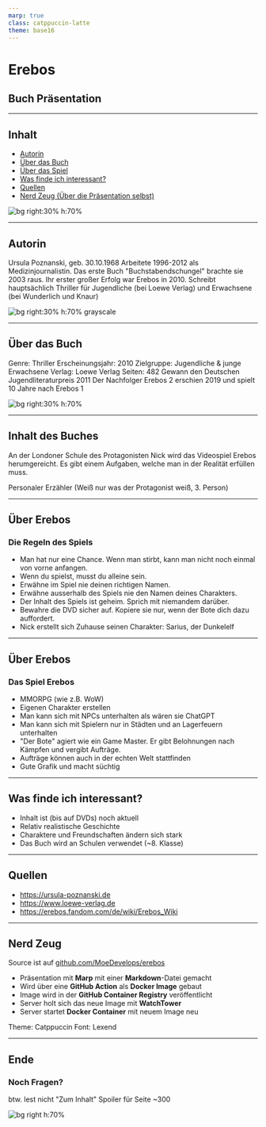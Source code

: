 ```yaml
---
marp: true
class: catppuccin-latte
theme: base16
---
```


# Erebos

## Buch Präsentation

<!-- Dark Reader Plugin aus -->
<meta name="darkreader-lock" />

---

## Inhalt

- [Autorin](#autorin)
- [Über das Buch](#über-das-buch)
- [Über das Spiel](#die-regeln-des-spiels)
- [Was finde ich interessant?](#was-finde-ich-interessant)
- [Quellen](#quellen)
- [Nerd Zeug (Über die Präsentation selbst)](#nerd-zeug)

![bg right:30% h:70%](assets/cover.png)

---

## Autorin

Ursula Poznanski, geb. 30.10.1968
Arbeitete 1996-2012 als Medizinjournalistin.
Das erste Buch "Buchstabendschungel" brachte sie 2003 raus.
Ihr erster großer Erfolg war Erebos in 2010.
Schreibt hauptsächlich Thriller für Jugendliche (bei Loewe Verlag) und Erwachsene (bei Wunderlich und Knaur)

![bg right:30% h:70% grayscale](assets/ursula_poznanski.png)

---

## Über das Buch

Genre: Thriller
Erscheinungsjahr: 2010
Zielgruppe: Jugendliche & junge Erwachsene
Verlag: Loewe Verlag
Seiten: 482
Gewann den Deutschen Jugendliteraturpreis 2011
Der Nachfolger Erebos 2 erschien 2019 und spielt 10 Jahre nach Erebos 1

![bg right:30% h:70%](assets/cover.png)

---

## Inhalt des Buches

An der Londoner Schule des Protagonisten Nick wird das Videospiel Erebos herumgereicht. Es gibt einem Aufgaben, welche man in der Realität erfüllen muss.

Personaler Erzähler (Weiß nur was der Protagonist weiß, 3. Person)

---

## Über Erebos

### Die Regeln des Spiels

* Man hat nur eine Chance. Wenn man stirbt, kann man nicht noch einmal von vorne anfangen.
* Wenn du spielst, musst du alleine sein.
* Erwähne im Spiel nie deinen richtigen Namen.
* Erwähne ausserhalb des Spiels nie den Namen deines Charakters.
* Der Inhalt des Spiels ist geheim. Sprich mit niemandem darüber.
* Bewahre die DVD sicher auf. Kopiere sie nur, wenn der Bote dich dazu auffordert.
* Nick erstellt sich Zuhause seinen Charakter: Sarius, der Dunkelelf

---

## Über Erebos

### Das Spiel Erebos

* MMORPG (wie z.B. WoW)
* Eigenen Charakter erstellen
* Man kann sich mit NPCs unterhalten als wären sie ChatGPT
* Man kann sich mit Spielern nur in Städten und an Lagerfeuern unterhalten
* "Der Bote" agiert wie ein Game Master. Er gibt Belohnungen nach Kämpfen und vergibt Aufträge.
* Aufträge können auch in der echten Welt stattfinden
* Gute Grafik und macht süchtig

---

## Was finde ich interessant?

- Inhalt ist (bis auf DVDs) noch aktuell
- Relativ realistische Geschichte
- Charaktere und Freundschaften ändern sich stark
- Das Buch wird an Schulen verwendet (~8. Klasse)

---

## Quellen

- <https://ursula-poznanski.de>
- <https://www.loewe-verlag.de>
- <https://erebos.fandom.com/de/wiki/Erebos_Wiki>

---

## Nerd Zeug

Source ist auf [github.com/MoeDevelops/erebos](https://github.com/MoeDevelops/erebos)

- Präsentation mit **Marp** mit einer **Markdown**-Datei gemacht
- Wird über eine **GitHub Action** als **Docker Image** gebaut
- Image wird in der **GitHub Container Registry** veröffentlicht
- Server holt sich das neue Image mit **WatchTower**
- Server startet **Docker Container** mit neuem Image neu

Theme: Catppuccin
Font: Lexend

---

## Ende

### Noch Fragen?

btw. lest nicht "Zum Inhalt" Spoiler für Seite ~300

![bg right h:70%](assets/happy.png)
